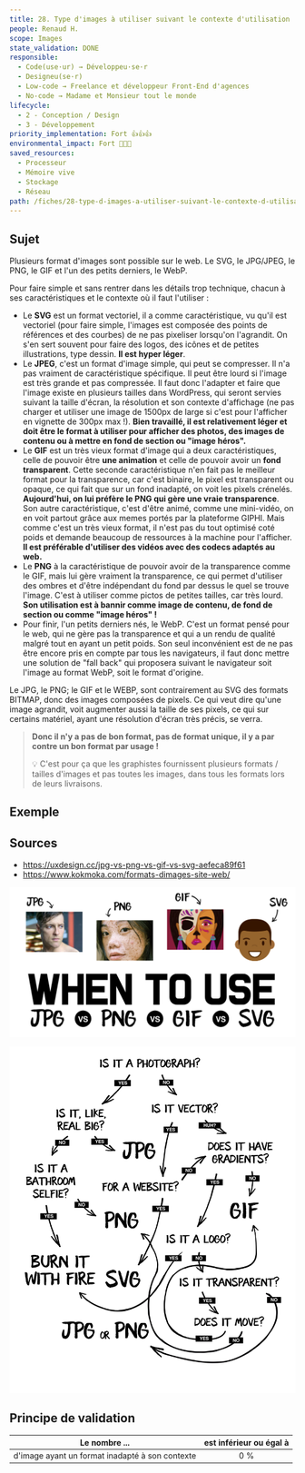 ```yaml
---
title: 28. Type d'images à utiliser suivant le contexte d'utilisation
people: Renaud H.
scope: Images
state_validation: DONE
responsible:
  - Code(use·ur) → Développeu·se·r
  - Designeu(se·r)
  - Low-code → Freelance et développeur Front-End d'agences
  - No-code → Madame et Monsieur tout le monde
lifecycle:
  - 2 - Conception / Design
  - 3 - Développement
priority_implementation: Fort 👍👍👍
environmental_impact: Fort 🌱🌱🌱
saved_resources:
  - Processeur
  - Mémoire vive
  - Stockage
  - Réseau
path: /fiches/28-type-d-images-a-utiliser-suivant-le-contexte-d-utilisation
---
```


## Sujet

Plusieurs format d'images sont possible sur le web. Le SVG, le JPG/JPEG, le PNG, le GIF et l'un des petits derniers, le WebP.

Pour faire simple et sans rentrer dans les détails trop technique, chacun à ses caractéristiques et le contexte où il faut l'utiliser :

- Le **SVG** est un format vectoriel, il a comme caractéristique, vu qu'il est vectoriel (pour faire simple, l'images est composée des points de références et des courbes) de ne pas pixeliser lorsqu'on l'agrandit. On s'en sert souvent pour faire des logos, des icônes et de petites illustrations, type dessin. **Il est hyper léger**.
- Le **JPEG**, c'est un format d'image simple, qui peut se compresser. Il n'a pas vraiment de caractéristique spécifique. Il peut être lourd si l'image est très grande et pas compressée. Il faut donc l'adapter et faire que l'image existe en plusieurs tailles dans WordPress, qui seront servies suivant la taille d'écran, la résolution et son contexte d'affichage (ne pas charger et utiliser une image de 1500px de large si c'est pour l'afficher en vignette de 300px max !). **Bien travaillé, il est relativement léger et doit être le format à utiliser pour afficher des photos, des images de contenu ou à mettre en fond de section ou "image héros".**
- Le **GIF** est un très vieux format d'image qui a deux caractéristiques, celle de pouvoir être **une animation** et celle de pouvoir avoir un **fond transparent**. Cette seconde caractéristique n'en fait pas le meilleur format pour la transparence, car c'est binaire, le pixel est transparent ou opaque, ce qui fait que sur un fond inadapté, on voit les pixels crénelés. **Aujourd'hui, on lui préfère le PNG qui gère une vraie transparence**. Son autre caractéristique, c'est d'être animé, comme une mini-vidéo, on en voit partout grâce aux memes portés par la plateforme GIPHI. Mais comme c'est un très vieux format, il n'est pas du tout optimisé coté poids et demande beaucoup de ressources à la machine pour l'afficher. **Il est préférable d'utiliser des vidéos avec des codecs adaptés au web.**
- Le **PNG** à la caractéristique de pouvoir avoir de la transparence comme le GIF, mais lui gère vraiment la transparence, ce qui permet d'utiliser des ombres et d'être indépendant du fond par dessus le quel se trouve l'image. C'est à utiliser comme pictos de petites tailles, car très lourd. **Son utilisation est à bannir comme image de contenu, de fond de section ou comme "image héros" !**
- Pour finir, l'un petits derniers nés, le WebP. C'est un format pensé pour le web, qui ne gère pas la transparence et qui a un rendu de qualité malgré tout en ayant un petit poids. Son seul inconvénient est de ne pas être encore pris en compte par tous les navigateurs, il faut donc mettre une solution de "fall back" qui proposera suivant le navigateur soit l'image au format WebP, soit le format d'origine.

Le JPG, le PNG; le GIF et le WEBP, sont contrairement au SVG des formats BITMAP, donc des images composées de pixels. Ce qui veut dire qu'une image agrandit, voit augmenter aussi la taille de ses pixels, ce qui sur certains matériel, ayant une résolution d'écran très précis, se verra.

> **Donc il n'y a pas de bon format, pas de format unique, il y a par contre un bon format par usage !**
>
> 💡 C'est pour ça que les graphistes fournissent plusieurs formats / tailles d'images et pas toutes les images, dans tous les formats lors de leurs livraisons.

## Exemple

## Sources

- <https://uxdesign.cc/jpg-vs-png-vs-gif-vs-svg-aefeca89f61>
- <https://www.kokmoka.com/formats-dimages-site-web/>

![image1.png](medias_28/image1.png)

![image2.png](medias_28/image2.png)

## Principe de validation

| Le nombre ...                                   | est inférieur ou égal à |
| ----------------------------------------------- | :---------------------: |
| d'image ayant un format inadapté à son contexte |           0 %           |
